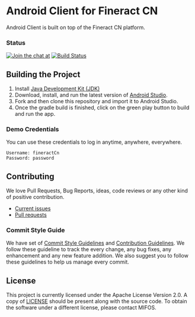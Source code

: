# Android Client for Fineract CN

Android Client is built on top of the Fineract CN platform. 

### Status
[![Join the chat at](https://badges.gitter.im/openMF/mifos-mobile-cn.svg)](https://gitter.im/openMF/mifos-mobile-cn?utm_source=badge&utm_medium=badge&utm_campaign=pr-badge)
[![Build Status](https://travis-ci.org/openMF/mifos-mobile-cn.svg?branch=master)](https://travis-ci.org/openMF/mifos-mobile-cn)

## Building the Project
1. Install [Java Development Kit (JDK)](http://www.oracle.com/technetwork/java/javase/downloads/index.html)
2. Download, install, and run the latest version of [Android Studio](http://developer.android.com/sdk/installing/studio.html).
3. Fork and then clone this repository and import it to Android Studio.
4. Once the gradle build is finished, click on the green play button to build and run the app.

### Demo Credentials
You can use these credentials to log in anytime, anywhere, everywhere.
```
Username: fineractCn
Password: password
```

## Contributing

We love Pull Requests, Bug Reports, ideas, code reviews or any other kind of positive contribution. 

- [Current issues](https://github.com/openMF/mifos-mobile-cn/issues) 
- [Pull requests](https://github.com/openMF/mifos-mobile-cn/pulls)


### Commit Style Guide

We have set of [Commit Style Guidelines](https://github.com/openMF/mifos-mobile-cn/blob/master/COMMIT_STYLE.md) and [Contribution Guidelines](https://github.com/openMF/mifos-mobile-cn/blob/master/CONTRIBUTING.md). We follow these guideline to track the every change, any bug fixes, any enhancement and any new feature addition. We also suggest you to follow these guidelines to help us manage every commit.

## License
This project is currently licensed under the Apache License Version 2.0. A copy of [LICENSE](https://github.com/openMF/mifos-mobile-cn/blob/master/LICENSE.md) should be present along with the source code. To obtain the software under a different license, please contact MIFOS.


